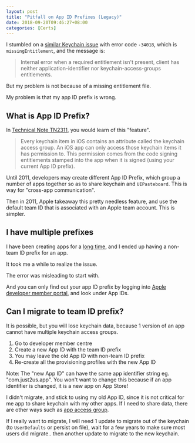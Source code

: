 ```yaml
---
layout: post
title: "Pitfall on App ID Prefixes (Legacy)"
date: 2018-09-20T09:46:27+08:00
categories: [Certs]
---
```


I stumbled on a [similar Keychain issue](https://github.com/kishikawakatsumi/KeychainAccess/issues/52) with error code `-34018`, which is `missingEntitlement`, and the message is:

> Internal error when a required entitlement isn't present, client has neither application-identifier nor keychain-access-groups entitlements.

But my problem is not because of a missing entitlement file.

My problem is that my app ID prefix is wrong.

## What is App ID Prefix?

In [Technical Note TN2311](https://developer.apple.com/library/archive/technotes/tn2311/_index.html), you would learn of this "feature".

> Every keychain item in iOS contains an attribute called the keychain access group. An iOS app can only access those keychain items it has permission to. This permission comes from the code signing entitlements stamped into the app when it is signed (using your current App ID prefix).

Until 2011, developers may create different App ID Prefix, which group a number of apps together so as to share keychain and `UIPasteboard`. This is way for "cross-app communication".

Then in 2011, Apple takeaway this pretty needless feature, and use the default team ID that is associated with an Apple team account. This is simpler.

## I have multiple prefixes

I have been creating apps for a [long time](/2018/06/01/evolution-of-my-code-in-last-10-years/), and I ended up having a non-team ID prefix for an app.

It took me a while to realize the issue.

The error was misleading to start with.

And you can only find out your app ID prefix by logging into [Apple developer member portal](https://developer.apple.com/), and look under App IDs.

## Can I migrate to team ID prefix?

It is possible, but you will lose keychain data, because 1 version of an app cannot have multiple keychain access groups.

1. Go to developer member centre
2. Create a new App ID with the team ID prefix
3. You may leave the old App ID with non-team ID prefix
4. Re-create all the provisioning profiles with the new App ID

Note: The "new App ID" can have the same app identifier string eg. "com.just2us.app". You won't want to change this because if an app identifier is changed, it is a new app on App Store!

I didn't migrate, and stick to using my old App ID, since it is not critical for me app to share keychain with my other apps. If I need to share data, there are other ways such as [app access group](https://developer.apple.com/documentation/security/keychain_services/keychain_items/sharing_access_to_keychain_items_among_a_collection_of_apps).

If I really want to migrate, I will need 1 update to migrate out of the keychain (to `UserDefaults` or persist on file), wait for a few years to make sure most users did migrate.. then another update to migrate to the new keychain.

